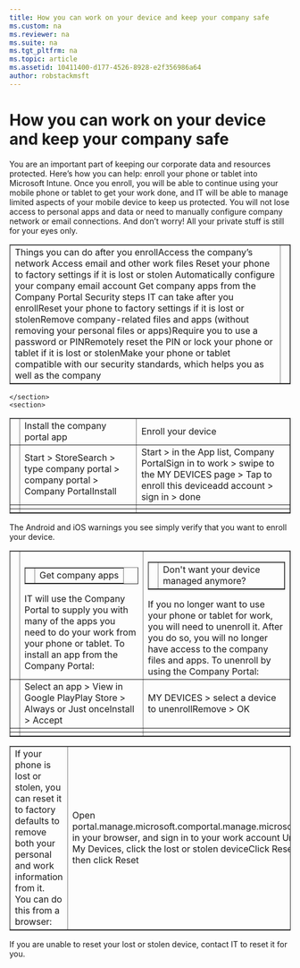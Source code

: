 ```yaml
---
title: How you can work on your device and keep your company safe
ms.custom: na
ms.reviewer: na
ms.suite: na
ms.tgt_pltfrm: na
ms.topic: article
ms.assetid: 10411400-d177-4526-8928-e2f356986a64
author: robstackmsft
---
```

# How you can work on your device and keep your company safe
<?xml version="1.0" encoding="UTF-8"?>
<developerConceptualDocument xmlns="http://ddue.schemas.microsoft.com/authoring/2003/5" xmlns:xsi="http://www.w3.org/2001/XMLSchema-instance" xsi:schemaLocation="http://ddue.schemas.microsoft.com/authoring/2003/5 http://dduestorage.blob.core.windows.net/ddueschema/developer.xsd" xmlns:xlink="http://www.w3.org/1999/xlink">
    <introduction>
        <para>You are an important part of keeping our corporate data and resources protected. Here’s how you can help: enroll your phone or tablet into Microsoft Intune. Once you enroll, you will be able to continue using your mobile phone or tablet to get your work done, and IT will be able to manage limited aspects of your mobile device to keep us protected. You will not lose access to personal apps and data or need to manually configure company network or email connections. And don’t worry! All your private stuff is still for your eyes only. </para>
    </introduction>
    <section>
        <title>Use your phone or tablet for work, and keep company information safe
</title>
        <content>
            <table border="1"><tbody><tr><TD><para><ui>Things you can do after you enroll</ui></para><list class="bullet"><listItem><para>Access the company’s network </para></listItem><listItem><para>Access email and other work files </para></listItem><listItem><para>Reset your  phone to factory settings if it is lost or stolen
</para></listItem><listItem><para>Automatically configure your company email account </para></listItem><listItem><para>Get company apps from the Company Portal
</para></listItem></list><para><ui>Security steps IT can take after you enroll</ui></para><list class="bullet"><listItem><para>Reset your phone to factory settings if it is lost or stolen</para></listItem><listItem><para>Remove company-related files and apps (without removing your personal files or apps)</para></listItem><listItem><para>Require you to use a password or PIN</para></listItem><listItem><para>Remotely reset the PIN or lock your phone or tablet if it is lost or stolen</para></listItem><listItem><para>Make your phone or tablet compatible with our security standards, which helps you as well as the company</para></listItem></list></TD><TD><mediaLink>
<image xlink:href="d3a86713-efff-4568-b1c2-f5c4a483c929"/>
</mediaLink></TD></tr></tbody></table>
        </content>
        
    </section>
    <section>
<title>What you need to do now</title><content><table border="1"><tbody><tr><TD></TD><TD><para>Install the company portal app</para></TD><TD><para>Enroll your device</para></TD></tr><tr><TD><mediaLink>
<image xlink:href="dfd9d210-ec64-4f34-a86e-53b46bb5f9c1"/>
</mediaLink></TD><TD><list class="bullet"><listItem><para><ui>Start</ui> &gt; <ui>Store</ui></para></listItem><listItem><para><ui>Search</ui> &gt; type <ui>company portal</ui> &gt; <ui>company portal</ui> &gt; <ui>Company Portal</ui></para></listItem><listItem><para><ui>Install</ui></para></listItem></list></TD><TD><list class="bullet"><listItem><para><ui>Start</ui> &gt; in the App list, <ui>Company Portal</ui></para></listItem><listItem><para>Sign in to work &gt; swipe to the <ui>MY DEVICES</ui> page &gt; Tap to enroll this device</para></listItem><listItem><para><ui>add account</ui> &gt; sign in &gt; <ui>done</ui></para></listItem></list></TD></tr><tr><TD><mediaLink>
<image xlink:href="8a2381fd-1a95-4ea7-a30d-b0d5b6b5fcee"/>
</mediaLink></TD><TD><list class="bullet"><listItem><para></para></listItem><listItem><para></para></listItem></list></TD><TD><list class="bullet"><listItem><para></para></listItem><listItem><para></para></listItem></list></TD></tr><tr><TD><mediaLink>
<image xlink:href="84a84db1-1b2a-4aec-9c3e-a65dc07d2a2d"/>
</mediaLink></TD><TD><list class="bullet"><listItem><para></para></listItem><listItem><para></para></listItem></list></TD><TD><list class="bullet"><listItem><para></para></listItem><listItem><para></para></listItem></list></TD></tr></tbody></table><alert class="tip">
<para>The Android and iOS warnings you see simply verify that you want to enroll your device.
 </para>
</alert></content>
</section><section>
<title>More things you can do</title><content><table border="1"><tbody><tr><TD></TD><TD><table border="1"><tbody><tr><TD><mediaLink>
<image xlink:href="04304a87-2c50-44b4-ae30-6a49b30babd4"/>
</mediaLink></TD><TD><para>Get company apps</para></TD></tr></tbody></table><para>IT will use the Company Portal to supply you with many of the apps you need to do your work from your phone or tablet. To install an app from the Company Portal:
 </para></TD><TD><table border="1"><tbody><tr><TD><mediaLink>
<image xlink:href="60cee420-bcf2-4cb6-9daf-935744d9e4ff"/>
</mediaLink></TD><TD><para>Don't want your device managed anymore?</para></TD></tr></tbody></table><para>If you no longer want to use your phone or tablet for work, you will need to unenroll it. After you do so, you will no longer have access to the company files and apps. To unenroll by using the Company Portal:
</para></TD></tr><tr><TD><mediaLink>
<image xlink:href="dfd9d210-ec64-4f34-a86e-53b46bb5f9c1"/>
</mediaLink></TD><TD><list class="bullet"><listItem><para>Select an app &gt; <ui>View in Google Play</ui></para></listItem><listItem><para><ui>Play Store</ui> &gt; <ui>Always</ui> or <ui>Just once</ui></para></listItem><listItem><para><ui>Install</ui> &gt; <ui>Accept</ui></para></listItem></list></TD><TD><list class="bullet"><listItem><para><ui>MY DEVICES</ui> &gt; select a device to unenroll</para></listItem><listItem><para><ui>Remove</ui> &gt; <ui>OK</ui></para></listItem></list></TD></tr><tr><TD><mediaLink>
<image xlink:href="8a2381fd-1a95-4ea7-a30d-b0d5b6b5fcee"/>
</mediaLink></TD><TD><list class="bullet"><listItem><para></para></listItem><listItem><para></para></listItem></list></TD><TD><list class="bullet"><listItem><para></para></listItem><listItem><para></para></listItem></list></TD></tr><tr><TD><mediaLink>
<image xlink:href="84a84db1-1b2a-4aec-9c3e-a65dc07d2a2d"/>
</mediaLink></TD><TD><list class="bullet"><listItem><para></para></listItem><listItem><para></para></listItem></list></TD><TD><list class="bullet"><listItem><para></para></listItem><listItem><para></para></listItem></list></TD></tr></tbody></table></content>
</section><section>
<title>If you've lost your phone or tablet</title><content><table border="1"><tbody><tr><TD><para>If your phone is lost or stolen, you can reset it to factory defaults to remove both your personal and work information from it. You can do this from a browser:
</para></TD><TD><list class="bullet"><listItem><para>Open <externalLink><linkText>portal.manage.microsoft.com</linkText><linkUri>portal.manage.microsoft.com</linkUri></externalLink> in your browser, and sign in to your work account</para></listItem><listItem><para> Under <ui>My Devices</ui>, click the lost or stolen device</para></listItem><listItem><para>Click <ui>Reset</ui>, and then click <ui>Reset</ui></para></listItem></list></TD></tr></tbody></table><alert class="tip">
<para> If you are unable to reset your lost or stolen device, contact IT to reset it for you.</para>
</alert></content>
</section><relatedTopics/>
</developerConceptualDocument>
